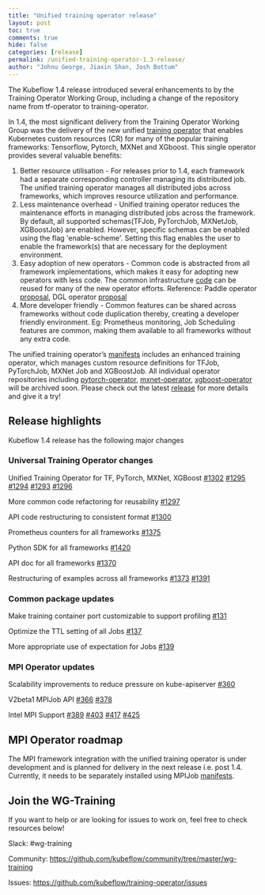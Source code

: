 ```yaml
---
title: "Unified training operator release"
layout: post
toc: true
comments: true
hide: false
categories: [release]
permalink: /unified-training-operator-1.3-release/
author: "Johnu George, Jiaxin Shan, Josh Bottum"
---
```


The Kubeflow 1.4 release introduced several enhancements to by the Training Operator Working Group, including a change of the repository name from tf-operator to training-operator.

In 1.4, the most significant delivery from the Training Operator Working Group was the delivery of the new unified [training operator](https://github.com/kubeflow/training-operator) that enables Kubernetes custom resources (CR) for many of the popular training frameworks: Tensorflow, Pytorch, MXNet and XGboost.  This single operator provides several valuable benefits: 

1.	Better resource utilisation - For  releases prior to 1.4, each framework had a separate corresponding controller managing its  distributed job.  The unified training operator manages all distributed jobs across frameworks, which improves resource utilization and performance.
2. Less maintenance overhead - Unified training operator reduces the maintenance efforts in managing distributed jobs across the framework. By default, all supported schemas(TFJob, PyTorchJob, MXNetJob, XGBoostJob) are enabled.  However, specific schemas can be enabled using the flag 'enable-scheme'.   Setting this flag enables the user to enable the framework(s) that are necessary for the deployment environment.
3. Easy adoption of new operators - Common code is abstracted from all framework implementations, which makes it easy for adopting new operators with less code.  The common infrastructure [code](https://github.com/kubeflow/common) can be reused for many of the new operator efforts. Reference: Paddle operator [proposal](https://github.com/kubeflow/community/pull/502), DGL operator [proposal](https://github.com/kubeflow/community/pull/512)
4. More developer friendly - Common features can be shared across frameworks without code duplication thereby, creating a developer friendly environment. Eg: Prometheus monitoring,  Job Scheduling features are common, making them available to all frameworks without any extra code.

The unified training operator’s [manifests](https://github.com/kubeflow/manifests/tree/v1.4-branch/apps/training-operator/upstream) includes an enhanced training operator, which manages custom resource definitions for TFJob, PyTorchJob, MXNet Job and  XGBoostJob.  All individual operator repositories including [pytorch-operator](https://github.com/kubeflow/pytorch-operator),  [mxnet-operator](https://github.com/kubeflow/mxnet-operator),  [xgboost-operator](https://github.com/kubeflow/xgboost-operator) will be archived soon. Please check out the latest [release](https://github.com/kubeflow/training-operator/releases/tag/v1.3.0) for more details and give it a try! 

## Release highlights

Kubeflow 1.4 release has the following major changes

### Universal Training Operator changes
Unified Training Operator for TF, PyTorch, MXNet, XGBoost [#1302](https://github.com/kubeflow/tf-operator/pull/1302) [#1295](https://github.com/kubeflow/tf-operator/pull/1295) [#1294](https://github.com/kubeflow/tf-operator/pull/1294) [#1293](https://github.com/kubeflow/tf-operator/pull/1293) [#1296](https://github.com/kubeflow/tf-operator/pull/1296)

More common code refactoring for reusability  [#1297](https://github.com/kubeflow/tf-operator/pull/1297)

API code restructuring to consistent format [#1300](https://github.com/kubeflow/tf-operator/pull/1300)

Prometheus counters for all frameworks [#1375](https://github.com/kubeflow/tf-operator/pull/1375)

Python SDK for all frameworks [#1420](https://github.com/kubeflow/tf-operator/pull/1420)

API doc for all frameworks [#1370](https://github.com/kubeflow/tf-operator/pull/1370)

Restructuring of examples across all frameworks [#1373](https://github.com/kubeflow/tf-operator/pull/1373) [#1391](https://github.com/kubeflow/tf-operator/pull/1391)

### Common package updates

Make training container port customizable to support profiling [#131](https://github.com/kubeflow/common/pull/131)

Optimize the TTL setting of all Jobs [#137](https://github.com/kubeflow/common/pull/137)

More appropriate use of expectation for Jobs [#139](https://github.com/kubeflow/common/pull/139)


### MPI Operator updates 

Scalability  improvements to reduce pressure on kube-apiserver [#360](https://github.com/kubeflow/mpi-operator/pull/360)

V2beta1 MPIJob API [#366](https://github.com/kubeflow/mpi-operator/pull/366) [#378](https://github.com/kubeflow/mpi-operator/pull/378)

Intel MPI Support [#389](https://github.com/kubeflow/mpi-operator/pull/389) [#403](https://github.com/kubeflow/mpi-operator/pull/403) [#417](https://github.com/kubeflow/mpi-operator/pull/417) [#425](https://github.com/kubeflow/mpi-operator/pull/425)

## MPI Operator roadmap

The MPI framework integration with the unified training operator is under development and is planned for delivery in the next release i.e. post 1.4.  Currently,  it needs to be separately installed using MPIJob [manifests](https://github.com/kubeflow/manifests/tree/v1.4-branch/apps/mpi-job/upstream).

## Join the WG-Training 

If you want to help or are looking for issues to work on, feel free to check resources below! 

Slack: #wg-training

Community: https://github.com/kubeflow/community/tree/master/wg-training

Issues: https://github.com/kubeflow/training-operator/issues

